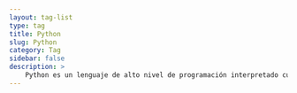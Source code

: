 ```yaml
---
layout: tag-list
type: tag
title: Python
slug: Python
category: Tag
sidebar: false
description: >
    Python es un lenguaje de alto nivel de programación interpretado cuya filosofía hace hincapié en la legibilidad de su código.
---
```


